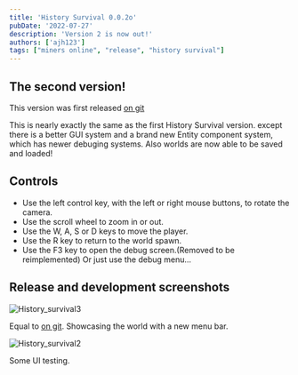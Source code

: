 ```yaml
---
title: 'History Survival 0.0.2o'
pubDate: '2022-07-27'
description: 'Version 2 is now out!'
authors: ['ajh123']
tags: ["miners online", "release", "history survival"]
---
```


## The second version!

This version was first released [on git](https://github.com/ajh123-archives/HistorySurvival/releases/tag/v0.0.2)

This is nearly exactly the same as the first History Survival version. except there is a better GUI system and a brand new Entity component system, which has newer debuging systems. Also worlds are now able to be saved and loaded!

## Controls
* Use the left control key, with the left or right mouse buttons, to rotate the camera.
* Use the scroll wheel to zoom in or out.
* Use the W, A, S or D keys to move the player.
* Use the R key to return to the world spawn.
* Use the F3 key to open the debug screen.(Removed to be reimplemented) Or just use the debug menu...

## Release and development screenshots
![History_survival3](https://user-images.githubusercontent.com/41990982/224503965-4d13f1a7-0efd-4d60-9d04-9e4fcd2483a1.PNG)

Equal to [on git](https://github.com/ajh123-development/HistorySurvival/releases/tag/v0.0.2). Showcasing the world with a new menu bar.</img>


![History_survival2](https://user-images.githubusercontent.com/41990982/224503992-7c84421f-2012-472e-8fd0-7dae7568ab98.png)

Some UI testing.
